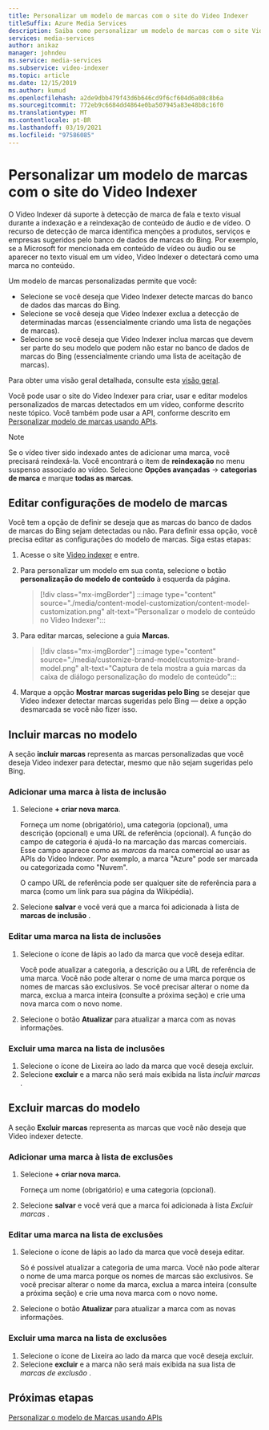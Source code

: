 ```yaml
---
title: Personalizar um modelo de marcas com o site do Video Indexer
titleSuffix: Azure Media Services
description: Saiba como personalizar um modelo de marcas com o site Video Indexer.
services: media-services
author: anikaz
manager: johndeu
ms.service: media-services
ms.subservice: video-indexer
ms.topic: article
ms.date: 12/15/2019
ms.author: kumud
ms.openlocfilehash: a2de9dbb479f43d6b646cd9f6cf604d6a08c8b6a
ms.sourcegitcommit: 772eb9c6684dd4864e0ba507945a83e48b8c16f0
ms.translationtype: MT
ms.contentlocale: pt-BR
ms.lasthandoff: 03/19/2021
ms.locfileid: "97586085"
---
```

# <a name="customize-a-brands-model-with-the-video-indexer-website"></a>Personalizar um modelo de marcas com o site do Video Indexer

O Video Indexer dá suporte à detecção de marca de fala e texto visual durante a indexação e a reindexação de conteúdo de áudio e de vídeo. O recurso de detecção de marca identifica menções a produtos, serviços e empresas sugeridos pelo banco de dados de marcas do Bing. Por exemplo, se a Microsoft for mencionada em conteúdo de vídeo ou áudio ou se aparecer no texto visual em um vídeo, Video Indexer o detectará como uma marca no conteúdo.

Um modelo de marcas personalizadas permite que você:

- Selecione se você deseja que Video Indexer detecte marcas do banco de dados das marcas do Bing.
- Selecione se você deseja que Video Indexer exclua a detecção de determinadas marcas (essencialmente criando uma lista de negações de marcas).
- Selecione se você deseja que Video Indexer inclua marcas que devem ser parte do seu modelo que podem não estar no banco de dados de marcas do Bing (essencialmente criando uma lista de aceitação de marcas).

Para obter uma visão geral detalhada, consulte esta [visão geral](customize-brands-model-overview.md).

Você pode usar o site do Video Indexer para criar, usar e editar modelos personalizados de marcas detectados em um vídeo, conforme descrito neste tópico. Você também pode usar a API, conforme descrito em [Personalizar modelo de marcas usando APIs](customize-brands-model-with-api.md).

> [!NOTE]
> Se o vídeo tiver sido indexado antes de adicionar uma marca, você precisará reindexá-la. Você encontrará o item de **reindexação** no menu suspenso associado ao vídeo. Selecione **Opções avançadas**  ->  **categorias de marca** e marque **todas as marcas**.

## <a name="edit-brands-model-settings"></a>Editar configurações de modelo de marcas

Você tem a opção de definir se deseja que as marcas do banco de dados de marcas do Bing sejam detectadas ou não. Para definir essa opção, você precisa editar as configurações do modelo de marcas. Siga estas etapas:

1. Acesse o site [Video indexer](https://www.videoindexer.ai/) e entre.
1. Para personalizar um modelo em sua conta, selecione o botão **personalização do modelo de conteúdo** à esquerda da página.

    > [!div class="mx-imgBorder"]
    > :::image type="content" source="./media/content-model-customization/content-model-customization.png" alt-text="Personalizar o modelo de conteúdo no Video Indexer":::
1. Para editar marcas, selecione a guia **Marcas**.

    > [!div class="mx-imgBorder"]
    > :::image type="content" source="./media/customize-brand-model/customize-brand-model.png" alt-text="Captura de tela mostra a guia marcas da caixa de diálogo personalização do modelo de conteúdo":::
1. Marque a opção **Mostrar marcas sugeridas pelo Bing** se desejar que Video indexer detectar marcas sugeridas pelo Bing — deixe a opção desmarcada se você não fizer isso.

## <a name="include-brands-in-the-model"></a>Incluir marcas no modelo

A seção **incluir marcas** representa as marcas personalizadas que você deseja Video indexer para detectar, mesmo que não sejam sugeridas pelo Bing.  

### <a name="add-a-brand-to-include-list"></a>Adicionar uma marca à lista de inclusão

1. Selecione **+ criar nova marca**.

    Forneça um nome (obrigatório), uma categoria (opcional), uma descrição (opcional) e uma URL de referência (opcional).
    A função do campo de categoria é ajudá-lo na marcação das marcas comerciais. Esse campo aparece como as *marcas* da marca comercial ao usar as APIs do Video Indexer. Por exemplo, a marca "Azure" pode ser marcada ou categorizada como "Nuvem".

    O campo URL de referência pode ser qualquer site de referência para a marca (como um link para sua página da Wikipédia).

2. Selecione **salvar** e você verá que a marca foi adicionada à lista de **marcas de inclusão** .

### <a name="edit-a-brand-on-the-include-list"></a>Editar uma marca na lista de inclusões

1. Selecione o ícone de lápis ao lado da marca que você deseja editar.

    Você pode atualizar a categoria, a descrição ou a URL de referência de uma marca. Você não pode alterar o nome de uma marca porque os nomes de marcas são exclusivos. Se você precisar alterar o nome da marca, exclua a marca inteira (consulte a próxima seção) e crie uma nova marca com o novo nome.

2. Selecione o botão **Atualizar** para atualizar a marca com as novas informações.

### <a name="delete-a-brand-on-the-include-list"></a>Excluir uma marca na lista de inclusões

1. Selecione o ícone de Lixeira ao lado da marca que você deseja excluir.
2. Selecione **excluir** e a marca não será mais exibida na lista *incluir marcas* .

## <a name="exclude-brands-from-the-model"></a>Excluir marcas do modelo

A seção **Excluir marcas** representa as marcas que você não deseja que Video indexer detecte.

### <a name="add-a-brand-to-exclude-list"></a>Adicionar uma marca à lista de exclusões

1. Selecione **+ criar nova marca.**

    Forneça um nome (obrigatório) e uma categoria (opcional).

2. Selecione **salvar** e você verá que a marca foi adicionada à lista *Excluir marcas* .

### <a name="edit-a-brand-on-the-exclude-list"></a>Editar uma marca na lista de exclusões

1. Selecione o ícone de lápis ao lado da marca que você deseja editar.

    Só é possível atualizar a categoria de uma marca. Você não pode alterar o nome de uma marca porque os nomes de marcas são exclusivos. Se você precisar alterar o nome da marca, exclua a marca inteira (consulte a próxima seção) e crie uma nova marca com o novo nome.

2. Selecione o botão **Atualizar** para atualizar a marca com as novas informações.

### <a name="delete-a-brand-on-the-exclude-list"></a>Excluir uma marca na lista de exclusões

1. Selecione o ícone de Lixeira ao lado da marca que você deseja excluir.
2. Selecione **excluir** e a marca não será mais exibida na sua lista de *marcas de exclusão* .

## <a name="next-steps"></a>Próximas etapas

[Personalizar o modelo de Marcas usando APIs](customize-brands-model-with-api.md)
